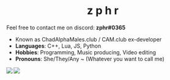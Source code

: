 <h1 align="center">z p h r</h1>

Feel free to contact me on discord: **zphr#0365**
- Known as ChadAlphaMales.club / CAM.club ex-developer
- **Languages**: C++, Lua, JS, Python
- **Hobbies**: Programming, Music producing, Video editing
- **Pronouns**: She/They/Any ~ (Whatever you want to call me)
<img align="left" src="https://github-readme-stats.vercel.app/api?username=zphrus&theme=radical&show_icons=true&hide_border=true&count_private=true" />
<img align="left" src="https://github-readme-stats.vercel.app/api/top-langs/?username=zphrus&theme=radical&show_icons=true&hide_border=true&layout=compact" />
